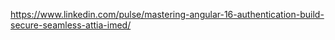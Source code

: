 https://www.linkedin.com/pulse/mastering-angular-16-authentication-build-secure-seamless-attia-imed/